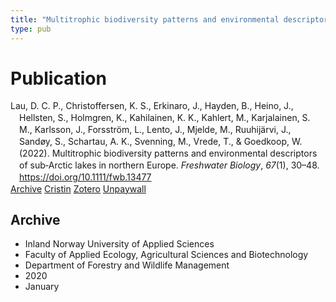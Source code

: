 ```yaml
---
title: "Multitrophic biodiversity patterns and environmental descriptors of sub‐Arctic lakes in northern Europe"
type: pub
---
```

<h1>Publication</h1>
<article id="csl-bib-container-LBAJBTQS" class="csl-bib-container">
  <div class="csl-bib-body" style="line-height: 1.35; padding-left: 1em; text-indent:-1em;">
  <div class="csl-entry">Lau, D. C. P., Christoffersen, K. S., Erkinaro, J., Hayden, B., Heino, J., Hellsten, S., Holmgren, K., Kahilainen, K. K., Kahlert, M., Karjalainen, S. M., Karlsson, J., Forsstr&#xF6;m, L., Lento, J., Mjelde, M., Ruuhij&#xE4;rvi, J., Sand&#xF8;y, S., Schartau, A. K., Svenning, M., Vrede, T., &amp; Goedkoop, W. (2022). Multitrophic biodiversity patterns and environmental descriptors of sub&#x2010;Arctic lakes in northern Europe. <i>Freshwater Biology</i>, <i>67</i>(1), 30&#x2013;48. <a href="https://doi.org/10.1111/fwb.13477">https://doi.org/10.1111/fwb.13477</a></div>
</div>
  <div class="csl-bib-buttons">
    <a href="#taxonomy-article-LBAJBTQS" class="csl-bib-button">Archive</a>
    <a href="https://app.cristin.no/results/show.jsf?id=1787860" alt="Cristin URL" class="csl-bib-button">Cristin</a>
    <a href="http://zotero.org/groups/5022929/items/LBAJBTQS" alt="Zotero URL" class="csl-bib-button">Zotero</a>
    <a href="https://onlinelibrary.wiley.com/doi/pdfdirect/10.1111/fwb.13477" class="csl-bib-button">Unpaywall</a>
  </div>
  <div id="csl-bib-meta-container-LBAJBTQS"></div>
</article>
<div id="csl-bib-meta-LBAJBTQS" class="csl-bib-meta">
  <article id="taxonomy-article-LBAJBTQS" class="taxonomy-article">
    <h1>Archive</h1>
    <ul>
      <li>Inland Norway University of Applied Sciences</li>
      <li>Faculty of Applied Ecology, Agricultural Sciences and Biotechnology</li>
      <li>Department of Forestry and Wildlife Management</li>
      <li>2020</li>
      <li>January</li>
    </ul>
  </article>
</div>
